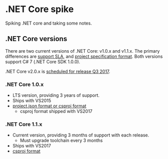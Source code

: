 # .NET Core spike

Spiking .NET core and taking some notes.

## .NET Core versions

There are two current versions of .NET Core: v1.0.x and v1.1.x. The primary differences are [support SLA](https://www.microsoft.com/net/core/support), and [project specification format](https://docs.microsoft.com/en-us/dotnet/articles/core/tools/project-json-to-csproj). Both versions support C# 7 (.NET Core SDK 1.0.0).

.NET Core v2.0.x is [scheduled for release Q3 2017](https://github.com/dotnet/core/blob/master/roadmap.md#ship-dates).

### .NET Core 1.0.x

* LTS version, providing 3 years of support.
* Ships with VS2015
* [project.json format or csproj format](https://www.stevejgordon.co.uk/project-json-replaced-by-csproj)
  * csproj format shipped with VS2017

### .NET Core 1.1.x

* Current version, providing 3 months of support with each release.
  * Must upgrade toolchain every 3 months
* Ships with VS2017
* [csproj format](https://docs.microsoft.com/en-us/dotnet/articles/core/tools/csproj)